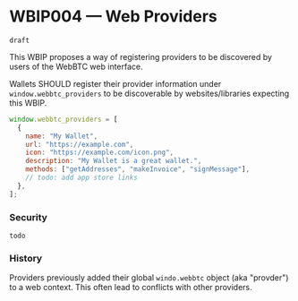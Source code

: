 # WBIP004 — Web Providers

`draft`

This WBIP proposes a way of registering providers to be discovered by users of the WebBTC web interface.

Wallets SHOULD register their provider information under `window.webbtc_providers` to be discoverable by websites/libraries expecting this WBIP.

```js
window.webbtc_providers = [
  {
    name: "My Wallet",
    url: "https://example.com",
    icon: "https://example.com/icon.png",
    description: "My Wallet is a great wallet.",
    methods: ["getAddresses", "makeInvoice", "signMessage"],
    // todo: add app store links
  },
];
```

### Security

`todo`

### History

Providers previously added their global `windo.webbtc` object (aka "provder") to a web context. This often lead to conflicts with other providers.
